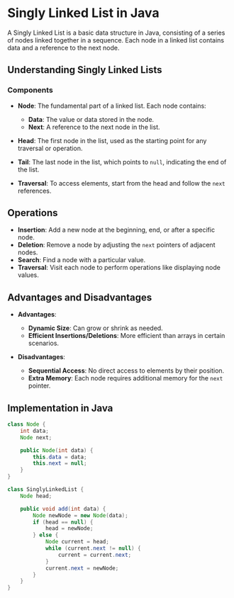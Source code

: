 # Singly Linked List in Java

A Singly Linked List is a basic data structure in Java, consisting of a series of nodes linked together in a sequence. Each node in a linked list contains data and a reference to the next node.

## Understanding Singly Linked Lists

### Components

- **Node**: The fundamental part of a linked list. Each node contains:
    - **Data**: The value or data stored in the node.
    - **Next**: A reference to the next node in the list.

- **Head**: The first node in the list, used as the starting point for any traversal or operation.

- **Tail**: The last node in the list, which points to `null`, indicating the end of the list.

- **Traversal**: To access elements, start from the head and follow the `next` references.

## Operations

- **Insertion**: Add a new node at the beginning, end, or after a specific node.
- **Deletion**: Remove a node by adjusting the `next` pointers of adjacent nodes.
- **Search**: Find a node with a particular value.
- **Traversal**: Visit each node to perform operations like displaying node values.

## Advantages and Disadvantages

- **Advantages**:
    - **Dynamic Size**: Can grow or shrink as needed.
    - **Efficient Insertions/Deletions**: More efficient than arrays in certain scenarios.

- **Disadvantages**:
    - **Sequential Access**: No direct access to elements by their position.
    - **Extra Memory**: Each node requires additional memory for the `next` pointer.

## Implementation in Java

```java
class Node {
    int data;
    Node next;

    public Node(int data) {
        this.data = data;
        this.next = null;
    }
}

class SinglyLinkedList {
    Node head;

    public void add(int data) {
        Node newNode = new Node(data);
        if (head == null) {
            head = newNode;
        } else {
            Node current = head;
            while (current.next != null) {
                current = current.next;
            }
            current.next = newNode;
        }
    }
}
